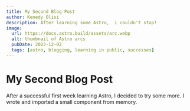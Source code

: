 ```yaml
---
title: My Second Blog Post
author: Kenedy Olisi
description: After learning some Astro,  i couldn't stop!
image:
  url: https://docs.astro.build/assets/arc.webp
  alt: thumbnail of Astro arcs
  pubDate: 2023-12-02
  tags: [astro, blogging, learning in public, successes]
---
```


# My Second Blog Post

After a successful first week learning Astro, I decided to try some more. I wrote and imported a small component from memory.
